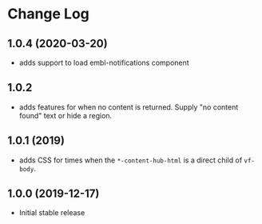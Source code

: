 # Change Log

## 1.0.4 (2020-03-20)

* adds support to load embl-notifications component

## 1.0.2 

* adds features for when no content is returned. Supply "no content found" text or hide a region.

## 1.0.1 (2019)

* adds CSS for times when the `*-content-hub-html` is a direct child of `vf-body`.

## 1.0.0 (2019-12-17)

* Initial stable release

